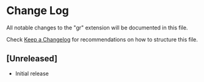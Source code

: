 # Change Log

All notable changes to the "gr" extension will be documented in this file.

Check [Keep a Changelog](http://keepachangelog.com/) for recommendations on how to structure this file.

## [Unreleased]

- Initial release